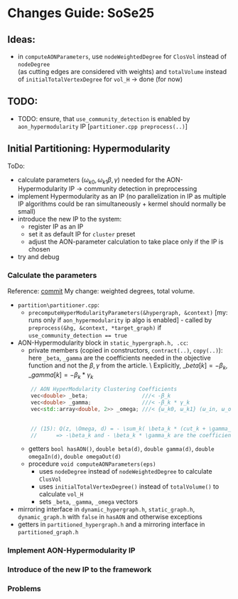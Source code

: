 # Changes Guide: SoSe25

## Ideas:
- in `computeAONParameters`, use `nodeWeightedDegree` for `ClosVol` instead of `nodeDegree` \
(as cutting edges are considered vith weights) and `totalVolume` instead of `initialTotalVertexDegree` for `vol_H` &rarr; done (for now)

## TODO:
- TODO: ensure, that `use_community_detection` is enabled by `aon_hypermodularity` IP [`partitioner.cpp preprocess(..)`] 

## Initial Partitioning: Hypermodularity

ToDo:
- calculate parameters ($\omega_{k0}, \omega_{k1} \beta, \gamma$) needed for the AON-Hypermodularity IP &rarr; community detection in preprocessing
- implement Hypermodularity as an IP (no parallelization in IP as multiple IP algorithms could be ran simultaneously + kermel should normally be small)
- introduce the new IP to the system:
    - register IP as an IP
    - set it as default IP for `cluster` preset
    - adjust the AON-parameter calculation to take place only if the IP is chosen
- try and debug

### Calculate the parameters
Reference: [commit](https://github.com/adilchhabra/mt-kahypar/commit/ab9be0777bbe77c158bf8e6f53166ea3c67ce526) My change: weighted degrees, total volume.
- `partition\partitioner.cpp`:
    - `precomputeHyperModularityParameters(&hypergraph, &context)` [my: runs only if `aon_hypermodularity` ip algo is enabled] - called by `preprocess(&hg, &context, *target_graph)` if `use_community_detection == true`
- AON-Hypermodularity block in `static_hypergraph.h, .cc`:
    - private members (copied in constructors, `contract(..)`, `copy(..)`): 
    here `_beta`, `_gamma` are the coefficients needed in the objective function
    and not the $\beta, \gamma$ from the article. \ 
    Explicitly, $\_beta[k] = - \beta_k$, $\_gamma[k] = - \beta_k * \gamma_k$
    ```cpp
        // AON HyperModularity Clustering Coefficients
        vec<double> _beta;                 ///< -β_k
        vec<double> _gamma;                ///< -β_k * γ_k
        vec<std::array<double, 2>> _omega; ///< {ω_k0, ω_k1} (ω_in, ω_out)

        
        // (15): Q(z, \Omega, d) = - \sum_k( \beta_k * (cut_k + \gamma_k * \sum_l (vol(l)^k) ) ) + J(\omega)
        //      => -\beta_k and - \beta_k * \gamma_k are the coefficient needed in the objective function
    ```
    - getters `bool hasAON()`, `double beta(d)`, `double gamma(d)`, `double omegaIn(d)`, `double omegaOut(d)`
    - procedure `void computeAONParameters(eps)`
        - uses `nodeDegree` instead of `nodeWeightedDegree` to calculate `ClusVol`
        - uses `initialTotalVertexDegree()` instead of `totalVolume()` to calculate `vol_H`
        - sets `_beta`, `_gamma`, `_omega` vectors
- mirroring interface in `dynamic_hypergraph.h`, `static_graph.h`, `dynamic_graph.h` 
  with `false` in `hasAON` and otherwise exceptions
- getters in `partitioned_hypergraph.h` and a mirroring interface in `partitioned_graph.h`


### Implement AON-Hypermodularity IP

### Introduce of the new IP to the framework

### Problems